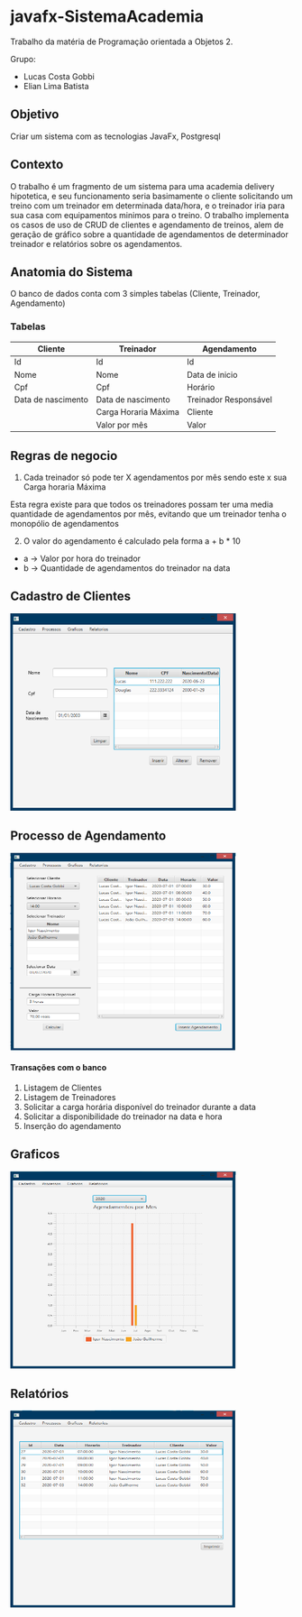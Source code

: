 # javafx-SistemaAcademia
Trabalho da matéria de Programação orientada a Objetos 2.

Grupo: 
 - Lucas Costa Gobbi
 - Elian Lima Batista 
## Objetivo
Criar um sistema com as tecnologias JavaFx, Postgresql
## Contexto
O trabalho é um fragmento de um sistema para uma academia delivery hipotetica, e seu funcionamento seria basimamente o cliente solicitando um treino com um treinador em determinada data/hora, e o treinador iria para sua casa com equipamentos minimos para o treino.
O trabalho implementa os casos de uso de CRUD de clientes e agendamento de treinos, alem de geração de gráfico sobre a quantidade de agendamentos de determinador treinador e relatórios sobre os agendamentos.

## Anatomia do Sistema
O banco de dados conta com 3 simples tabelas (Cliente, Treinador, Agendamento)


### Tabelas
|Cliente  |Treinador  | Agendamento  |
|--|--|--|
| Id  | Id  | Id  |
| Nome  | Nome  | Data de inicio  |
| Cpf   | Cpf  | Horário  |
| Data de nascimento  | Data de nascimento | Treinador Responsável |
|   | Carga Horaria Máxima | Cliente  |
|   | Valor por mês | Valor  |

## Regras de negocio

 1. Cada treinador só pode ter X agendamentos por mês sendo este x sua Carga horaria Máxima
 
Esta regra existe para que todos os treinadores possam ter uma media quantidade de agendamentos por mês, evitando que um treinador tenha o monopólio de agendamentos

 2. O valor do agendamento é calculado pela forma a + b * 10
 - a -> Valor por hora do treinador
 - b -> Quantidade de agendamentos do treinador na data

## Cadastro de Clientes

<img src="https://github.com/LucasGobbs/javafx-SistemaAcademia/blob/master/git_images/tela_cadastramento_clientes.png"  width="400" height="350">

## Processo de Agendamento
<img src="https://github.com/LucasGobbs/javafx-SistemaAcademia/blob/master/git_images/tela_agendamento.PNG"  width="400" height="350">

#### Transações com o banco

 1. Listagem de Clientes
 2. Listagem de Treinadores
 3. Solicitar a carga horária disponível do treinador durante a data
 4. Solicitar a disponibilidade do treinador na data e hora
 5. Inserção do agendamento
 
## Graficos
<img src="https://github.com/LucasGobbs/javafx-SistemaAcademia/blob/master/git_images/tela_graficos.PNG"  width="400" height="350">

## Relatórios
<img src="https://github.com/LucasGobbs/javafx-SistemaAcademia/blob/master/git_images/tela_relatorios.PNG"  width="400" height="350">


